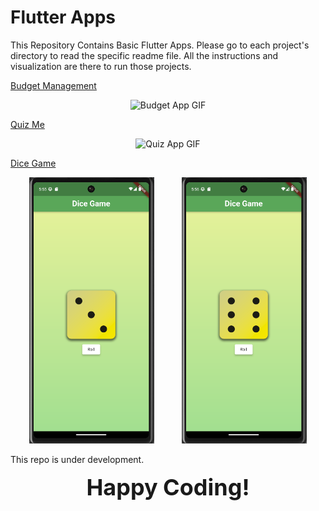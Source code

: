 # Flutter Apps

This Repository Contains Basic Flutter Apps. Please go to each project's directory to read the specific readme file. All the instructions and visualization are there to run those projects.

[Budget Management](https://github.com/NafBZ/Flutter_projects/tree/master/budget_management)

<p align="center">
<img src="./Resources/budget.gif" alt="Budget App GIF" width="200" />
</p>

[Quiz Me](https://github.com/NafBZ/Flutter_projects/tree/master/try_app)

<p align="center">
<img src="./Resources/quiz.gif" alt="Quiz App GIF" width="200" />
</p>

[Dice Game](https://github.com/NafBZ/Flutter_projects/tree/master/dice_roll)

<p align="center">
  <img src="dice_roll/assets/githubImage/three.png" alt="Image 1" width="200" />
  &nbsp;&nbsp;&nbsp;&nbsp;&nbsp;&nbsp;&nbsp;&nbsp;&nbsp;
  <img src="dice_roll/assets/githubImage/four.png" alt="Image 2" width="200" />
</p>


This repo is under development.

<p align="center">
  <span style="font-size: 36px; font-weight: bold;">Happy Coding!</span>
</p>
